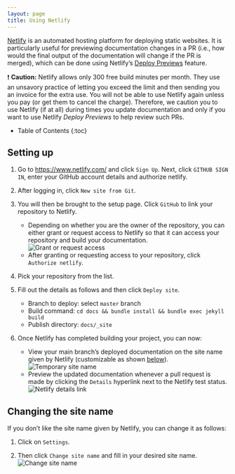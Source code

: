 ```yaml
---
layout: page
title: Using Netlify
---
```


[Netlify](https://www.netlify.com/) is an automated hosting platform for deploying static websites. It is particularly useful for previewing documentation changes in a PR (i.e., how would the final output of the documentation will change if the PR is merged), which can be done using Netlify’s [Deploy Previews](https://www.netlify.com/blog/2016/07/20/introducing-deploy-previews-in-netlify/) feature.

<div markdown="span" class="alert alert-danger">

:exclamation: **Caution:** Netlify allows only 300 free build minutes per month. They use an unsavory practice of letting you exceed the limit and then sending you an invoice for the extra use. You will not be able to use Netlify again unless you pay (or get them to cancel the charge). Therefore, we caution you to use Netlify (if at all) during times you update documentation and only if you want to use Netlify _Deploy Previews_ to help review such PRs. 

</div>

* Table of Contents
{:toc}


## Setting up

1. Go to <https://www.netlify.com/> and click `Sign Up`. Next, click `GITHUB SIGN IN`, enter your GitHub account details and authorize netlify.

1. After logging in, click `New site from Git`.

1. You will then be brought to the setup page. Click `GitHub` to link your repository to Netlify.
   * Depending on whether you are the owner of the repository, you can either grant or request access to Netlify so that it can access your repository and build your documentation.<br>
    ![Grant or request access](images/netlify/grant_or_request_access.png)
   * After granting or requesting access to your repository, click `Authorize netlify`.

1. Pick your repository from the list.

1. Fill out the details as follows and then click `Deploy site`.
   * Branch to deploy: select `master` branch
   * Build command: `cd docs && bundle install && bundle exec jekyll build`
   * Publish directory: `docs/_site`


1. Once Netlify has completed building your project, you can now:
   * View your main branch’s deployed documentation on the site name given by Netlify (customizable as shown [below](#changing_the_site_name)).<br>
    ![Temporary site name](images/netlify/temp_site_name.png)
   * Preview the updated documentation whenever a pull request is made by clicking the `Details` hyperlink next to the Netlify test status.<br>
     ![Netlify details link](images/netlify/netlify_details.png)


## Changing the site name

If you don’t like the site name given by Netlify, you can change it as follows:

1.  Click on `Settings`.

2.  Then click `Change site name` and fill in your desired site name.<br>
    ![Change site name](images/netlify/change_site_name.png)
